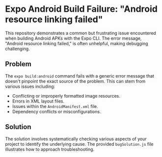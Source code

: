 # Expo Android Build Failure: "Android resource linking failed"

This repository demonstrates a common but frustrating issue encountered when building Android APKs with the Expo CLI. The error message, "Android resource linking failed," is often unhelpful, making debugging challenging.

## Problem

The `expo build:android` command fails with a generic error message that doesn't pinpoint the exact source of the problem. This can stem from various issues including:

- Conflicting or improperly formatted image resources.
- Errors in XML layout files.
- Issues within the `AndroidManifest.xml` file.
- Dependency conflicts or misconfigurations.

## Solution

The solution involves systematically checking various aspects of your project to identify the underlying cause. The provided `bugSolution.js` file illustrates how to approach troubleshooting.